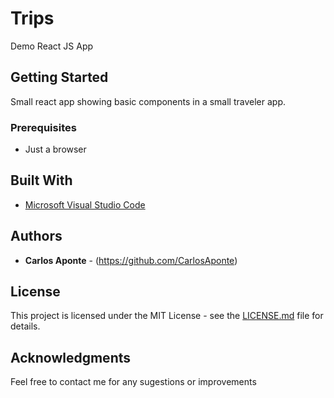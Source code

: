 # Trips
Demo React JS App 

## Getting Started
Small react app showing basic components in a small traveler app.


### Prerequisites
- Just a browser

## Built With
* [Microsoft Visual Studio Code](https://code.visualstudio.com/)


## Authors
* **Carlos Aponte** - (https://github.com/CarlosAponte)

## License
This project is licensed under the MIT License - see the [LICENSE.md](LICENSE.md) file for details.

## Acknowledgments
Feel free to contact me for any sugestions or improvements

